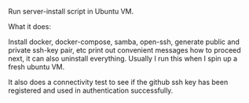 Run server-install script in Ubuntu VM. 

What it does:

Install docker, docker-compose, samba, open-ssh, generate public and private ssh-key pair, etc print out convenient messages how to proceed next, it can also uninstall everything. Usually I run this when I spin up a fresh ubuntu VM.

It also does a connectivity test to see if the github ssh key has been registered and used in authentication successfully.
